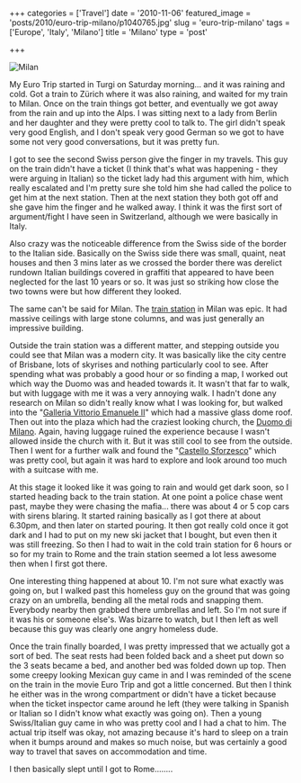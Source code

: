 +++
categories = ['Travel']
date = '2010-11-06'
featured_image = 'posts/2010/euro-trip-milano/p1040765.jpg'
slug = 'euro-trip-milano'
tags = ['Europe', 'Italy', 'Milano']
title = 'Milano'
type = 'post'

+++

![Milan](p1040765.jpg)

My Euro Trip started in Turgi on Saturday morning... and it was raining and cold. Got a train to Zürich where it was also raining, and waited for my train to Milan.
Once on the train things got better, and eventually we got away from the rain and up into the Alps. I was sitting next to a lady from Berlin and her daughter and they were pretty cool to talk to. The girl didn't speak very good English, and I don't speak very good German so we got to have some not very good conversations, but it was pretty fun.

I got to see the second Swiss person give the finger in my travels. This guy on the train didn't have a ticket (I think that's what was happening - they were arguing in Italian) so the ticket lady had this argument with him, which really escalated and I'm pretty sure she told him she had called the police to get him at the next station. Then at the next station they both got off and she gave him the finger and he walked away. I think it was the first sort of argument/fight I have seen in Switzerland, although we were basically in Italy.

Also crazy was the noticeable difference from the Swiss side of the border to the Italian side. Basically on the Swiss side there was small, quaint, neat houses and then 3 mins later as we crossed the border there was derelict rundown Italian buildings covered in graffiti that appeared to have been neglected for the last 10 years or so. It was just so striking how close the two towns were but how different they looked.

The same can't be said for Milan. The [train station](http://en.wikipedia.org/wiki/Milano_Centrale_railway_station) in Milan was epic. It had massive ceilings with large stone columns, and was just generally an impressive building.

Outside the train station was a different matter, and stepping outside you could see that Milan was a modern city. It was basically like the city centre of Brisbane, lots of skyrises and nothing particularly cool to see. After spending what was probably a good hour or so finding a map, I worked out which way the Duomo was and headed towards it. It wasn't that far to walk, but with luggage with me it was a very annoying walk. I hadn't done any research on Milan so didn't really know what I was looking for, but walked into the "[Galleria Vittorio Emanuele II](http://en.wikipedia.org/wiki/Galleria_Vittorio_Emanuele_II)" which had a massive glass dome roof. Then out into the plaza which had the craziest looking church, the [Duomo di Milano](http://en.wikipedia.org/wiki/Milan_Cathedral). Again, having luggage ruined the experience because I wasn't allowed inside the church with it. But it was still cool to see from the outside. Then I went for a further walk and found the "[Castello Sforzesco](http://en.wikipedia.org/wiki/Castello_Sforzesco)" which was pretty cool, but again it was hard to explore and look around too much with a suitcase with me.

At this stage it looked like it was going to rain and would get dark soon, so I started heading back to the train station. At one point a police chase went past, maybe they were chasing the mafia... there was about 4 or 5 cop cars with sirens blaring. It started raining basically as I got there at about 6.30pm, and then later on started pouring. It then got really cold once it got dark and I had to put on my new ski jacket that I bought, but even then it was still freezing. So then I had to wait in the cold train station for 6 hours or so for my train to Rome and the train station seemed a lot less awesome then when I first got there.

One interesting thing happened at about 10. I'm not sure what exactly was going on, but I walked past this homeless guy on the ground that was going crazy on an umbrella, bending all the metal rods and snapping them. Everybody nearby then grabbed there umbrellas and left. So I'm not sure if it was his or someone else's. Was bizarre to watch, but I then left as well because this guy was clearly one angry homeless dude.

Once the train finally boarded, I was pretty impressed that we actually got a sort of bed. The seat rests had been folded back and a sheet put down so the 3 seats became a bed, and another bed was folded down up top. Then some creepy looking Mexican guy came in and I was reminded of the scene on the train in the movie Euro Trip and got a little concerned. But then I think he either was in the wrong compartment or didn't have a ticket because when the ticket inspector came around he left (they were talking in Spanish or Italian so I didn't know what exactly was going on). Then a young Swiss/Italian guy came in who was pretty cool and I had a chat to him. The actual trip itself was okay, not amazing because it's hard to sleep on a train when it bumps around and makes so much noise, but was certainly a good way to travel that saves on accommodation and time.

I then basically slept until I got to Rome........